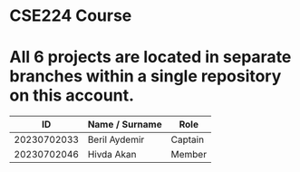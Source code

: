 # CSE224 Course
# All 6 projects are located in separate branches within a single repository on this account.

| ID          | Name / Surname   | Role     |
|-------------|------------------|----------|
| 20230702033 | Beril Aydemir    | Captain  |
| 20230702046 | Hivda Akan       | Member   |
